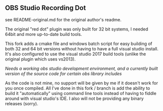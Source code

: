 ## OBS Studio Recording Dot

see README-original.md for the original author's readme.

The original "red dot" plugin was only built for 32 bit systems, I needed 64bit and more up-to-date build tools.

This fork adds a cmake file and windows batch script for easy building of both 32 and 64 bit versions without having to have a full visual studio install. It's also configured to use the visual studio 2017 build tools (unlike the original plugin which uses vs2013).

*Needs a working obs studio development environment, and a currently built version of the source code for certain obs library includes*

As the code is not mine, no support will be given by me if it doesn't work for you once compiled. All I've done in this fork / branch is add the ability to build it "automatically" using command line tools instead of having to fiddle around with visual studio's IDE. I also will not be providing any binary releases (sorry).


